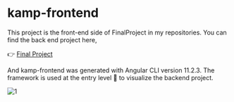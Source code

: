 # kamp-frontend
This project is the front-end side of FinalProject in my repositories. You can find the back end project here,

:point_right:  [Final Project](https://github.com/senozanAleyna/FinalProject)

And kamp-frontend was generated with Angular CLI version 11.2.3. 
The framework is used at the entry level :baby: to visualize the backend project.



![1](https://user-images.githubusercontent.com/91387768/136709500-1325ba99-8447-4162-b9a7-870f2047f29a.png)
